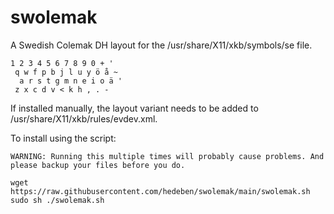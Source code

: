 # swolemak
A Swedish Colemak DH layout for the /usr/share/X11/xkb/symbols/se file. 

```
1 2 3 4 5 6 7 8 9 0 + '
 q w f p b j l u y ö å ~
  a r s t g m n e i o ä '
 z x c d v < k h , . -
 ```

If installed manually, the layout variant needs to be added to /usr/share/X11/xkb/rules/evdev.xml.

To install using the script: 

    WARNING: Running this multiple times will probably cause problems. And please backup your files before you do.

```
wget https://raw.githubusercontent.com/hedeben/swolemak/main/swolemak.sh
sudo sh ./swolemak.sh
```
